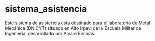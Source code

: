 # sistema_asistencia
Este sistema de asistencia esta destinado para el laboratorio de Metal Mecánica (DNICYT) situado en Alto Irpavi de la Escuela Militar de Ingeniería, desarrollado por Alvaro Encinas.
